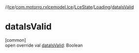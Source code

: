 //[lce](../../../../index.md)/[com.motorro.rxlcemodel.lce](../../index.md)/[LceState](../index.md)/[Loading](index.md)/[dataIsValid](data-is-valid.md)

# dataIsValid

[common]\
open override val [dataIsValid](data-is-valid.md): Boolean
